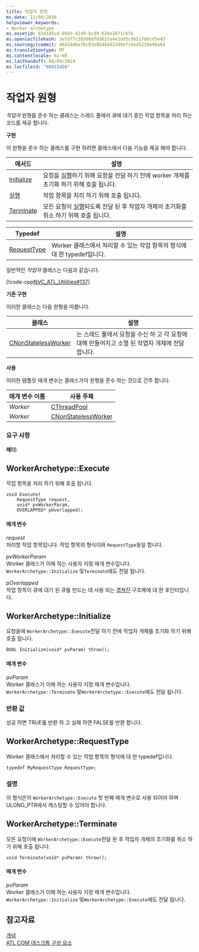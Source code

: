 ```yaml
---
title: 작업자 원형
ms.date: 11/04/2016
helpviewer_keywords:
- Worker archetype
ms.assetid: 834145cd-09d3-4149-bc99-620e1871cbfb
ms.openlocfilehash: 3efd77c38508df8302fa4e1dd5c9b51f66cd5e43
ms.sourcegitcommit: 46d24d6e70c03e05484923d9efc6ed5150e96a64
ms.translationtype: MT
ms.contentlocale: ko-KR
ms.lasthandoff: 08/09/2019
ms.locfileid: "68915456"
---
```

# <a name="worker-archetype"></a>작업자 원형

*작업자* 원형를 준수 하는 클래스는 스레드 풀에서 큐에 대기 중인 작업 항목을 처리 하는 코드를 제공 합니다.

**구현**

이 원형을 준수 하는 클래스를 구현 하려면 클래스에서 다음 기능을 제공 해야 합니다.

|메서드|설명|
|------------|-----------------|
|[Initialize](#initialize)|요청을 [실행](#execute)하기 위해 요청을 전달 하기 전에 worker 개체를 초기화 하기 위해 호출 됩니다.|
|[실행](#execute)|작업 항목을 처리 하기 위해 호출 됩니다.|
|[Terminate](#terminate)|모든 요청이 [실행](#execute)되도록 전달 된 후 작업자 개체의 초기화를 취소 하기 위해 호출 됩니다.|

|Typedef|설명|
|-------------|-----------------|
|[RequestType](#requesttype)|Worker 클래스에서 처리할 수 있는 작업 항목의 형식에 대 한 typedef입니다.|

일반적인 *작업자* 클래스는 다음과 같습니다.

[!code-cpp[NVC_ATL_Utilities#137](../../atl/codesnippet/cpp/worker-archetype_1.cpp)]

**기존 구현**

이러한 클래스는 다음 원형을 따릅니다.

|클래스|설명|
|-----------|-----------------|
|[CNonStatelessWorker](../../atl/reference/cnonstatelessworker-class.md)|는 스레드 풀에서 요청을 수신 하 고 각 요청에 대해 만들어지고 소멸 된 작업자 개체에 전달 합니다.|

**사용**

이러한 템플릿 매개 변수는 클래스가이 원형을 준수 하는 것으로 간주 합니다.

|매개 변수 이름|사용 주체|
|--------------------|-------------|
|*Worker*|[CThreadPool](../../atl/reference/cthreadpool-class.md)|
|*Worker*|[CNonStatelessWorker](../../atl/reference/cnonstatelessworker-class.md)|

### <a name="requirements"></a>요구 사항

**헤더:**

## <a name="execute"></a>WorkerArchetype::Execute

작업 항목을 처리 하기 위해 호출 됩니다.

```
void Execute(
    RequestType request,
    void* pvWorkerParam,
    OVERLAPPED* pOverlapped);
```

#### <a name="parameters"></a>매개 변수

*request*<br/>
처리할 작업 항목입니다. 작업 항목의 형식이와 `RequestType`동일 합니다.

*pvWorkerParam*<br/>
Worker 클래스가 이해 하는 사용자 지정 매개 변수입니다. `WorkerArchetype::Initialize` 및`Terminate`에도 전달 됩니다.

*pOverlapped*<br/>
작업 항목이 큐에 대기 된 큐를 만드는 데 사용 되는 [겹쳐진](/windows/desktop/api/minwinbase/ns-minwinbase-overlapped) 구조체에 대 한 포인터입니다.

## <a name="initialize"></a> WorkerArchetype::Initialize

요청을에 `WorkerArchetype::Execute`전달 하기 전에 작업자 개체를 초기화 하기 위해 호출 됩니다.
```
BOOL Initialize(void* pvParam) throw();
```

#### <a name="parameters"></a>매개 변수

*pvParam*<br/>
Worker 클래스가 이해 하는 사용자 지정 매개 변수입니다. `WorkerArchetype::Terminate` 및`WorkerArchetype::Execute`에도 전달 됩니다.

### <a name="return-value"></a>반환 값

성공 하면 TRUE를 반환 하 고 실패 하면 FALSE를 반환 합니다.

## <a name="requesttype"></a> WorkerArchetype::RequestType

Worker 클래스에서 처리할 수 있는 작업 항목의 형식에 대 한 typedef입니다.

```
typedef MyRequestType RequestType;
```

### <a name="remarks"></a>설명

이 형식은의 `WorkerArchetype::Execute` 첫 번째 매개 변수로 사용 되어야 하며 ULONG_PTR에서 캐스팅할 수 있어야 합니다.

## <a name="terminate"></a> WorkerArchetype::Terminate

모든 요청이에 `WorkerArchetype::Execute`전달 된 후 작업자 개체의 초기화를 취소 하기 위해 호출 됩니다.

```
void Terminate(void* pvParam) throw();
```

#### <a name="parameters"></a>매개 변수

*pvParam*<br/>
Worker 클래스가 이해 하는 사용자 지정 매개 변수입니다. `WorkerArchetype::Initialize` 및`WorkerArchetype::Execute`에도 전달 됩니다.

## <a name="see-also"></a>참고자료

[개념](../../atl/active-template-library-atl-concepts.md)<br/>
[ATL COM 데스크톱 구성 요소](../../atl/atl-com-desktop-components.md)
